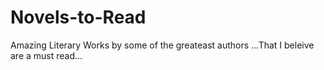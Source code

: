 # Novels-to-Read
Amazing Literary Works by some of the greateast authors ...That I beleive are a must read...
